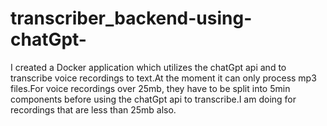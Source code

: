 # transcriber_backend-using-chatGpt-

I created a Docker application which utilizes the chatGpt api and to transcribe voice recordings to text.At the moment it can only process mp3 files.For voice recordings over 25mb, they have to be split into 5min components before using the chatGpt api to transcribe.I am doing for recordings that are less than 25mb also.
